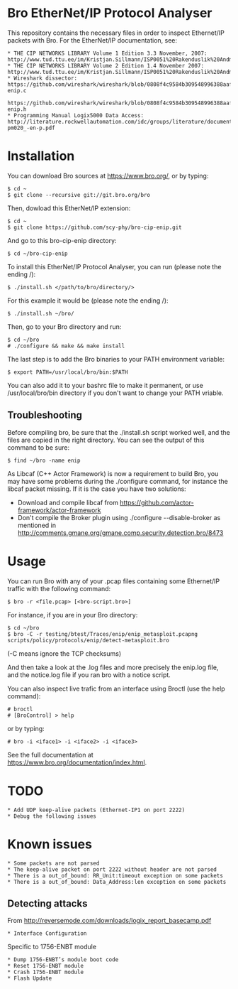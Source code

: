 # Bro EtherNet/IP Protocol Analyser #
This repository contains the necessary files in order to inspect Ethernet/IP
packets with Bro.
For the EtherNet/IP documentation, see:

    * THE CIP NETWORKS LIBRARY Volume 1 Edition 3.3 November, 2007: http://www.tud.ttu.ee/im/Kristjan.Sillmann/ISP0051%20Rakenduslik%20Andmeside/CIP%20docs/CIP%20Vol1_3.3.pdf
    * THE CIP NETWORKS LIBRARY Volume 2 Edition 1.4 November 2007: http://www.tud.ttu.ee/im/Kristjan.Sillmann/ISP0051%20Rakenduslik%20Andmeside/CIP%20docs/CIP%20Vol2_1.4.pdf
    * Wireshark dissector: https://github.com/wireshark/wireshark/blob/0808f4c9584b309548996388aafde51820a68932/epan/dissectors/packet-enip.c
      https://github.com/wireshark/wireshark/blob/0808f4c9584b309548996388aafde51820a68932/epan/dissectors/packet-enip.h
    * Programming Manual Logix5000 Data Access: http://literature.rockwellautomation.com/idc/groups/literature/documents/pm/1756-pm020_-en-p.pdf

# Installation #
You can download Bro sources at https://www.bro.org/, or by typing:

    $ cd ~
    $ git clone --recursive git://git.bro.org/bro

Then, dowload this EtherNet/IP extension:

    $ cd ~
    $ git clone https://github.com/scy-phy/bro-cip-enip.git

And go to this bro-cip-enip directory:

    $ cd ~/bro-cip-enip

To install this EtherNet/IP Protocol Analyser, you can run (please note the ending /):

    $ ./install.sh </path/to/bro/directory/>

For this example it would be (please note the ending /):

    $ ./install.sh ~/bro/

Then, go to your Bro directory and run:

    $ cd ~/bro
    # ./configure && make && make install

The last step is to add the Bro binaries to your PATH environment variable:

    $ export PATH=/usr/local/bro/bin:$PATH

You can also add it to your bashrc file to make it permanent, or use /usr/local/bro/bin directory if you don't want to change your PATH vriable.

## Troubleshooting ##

Before compiling bro, be sure that the ./install.sh script worked well, and the files are copied in the right directory.
You can see the output of this command to be sure:

    $ find ~/bro -name enip

As Libcaf (C++ Actor Framework) is now a requirement to build Bro, you may have some problems during the ./configure command, for instance the libcaf packet missing.
If it is the case you have two solutions:

   * Download and compile libcaf from https://github.com/actor-framework/actor-framework
   * Don't compile the Broker plugin using ./configure --disable-broker as mentioned in http://comments.gmane.org/gmane.comp.security.detection.bro/8473

# Usage #
You can run Bro with any of your .pcap files containing some Ethernet/IP
traffic with the following command:

    $ bro -r <file.pcap> [<bro-script.bro>]

For instance, if you are in your Bro directory:

    $ cd ~/bro
    $ bro -C -r testing/btest/Traces/enip/enip_metasploit.pcapng scripts/policy/protocols/enip/detect-metasploit.bro

(-C means ignore the TCP checksums)

And then take a look at the .log files and more precisely the enip.log file, and
the notice.log file if you ran bro with a notice script.

You can also inspect live trafic from an interface using Broctl (use the help command):

    # broctl
    # [BroControl] > help

or by typing:

    # bro -i <iface1> -i <iface2> -i <iface3>

See the full documentation at https://www.bro.org/documentation/index.html.

# TODO #

    * Add UDP keep-alive packets (Ethernet-IP1 on port 2222)
    * Debug the following issues

# Known issues #

    * Some packets are not parsed
    * The keep-alive packet on port 2222 without header are not parsed
    * There is a out_of_bound: RR_Unit:timeout exception on some packets
    * There is a out_of_bound: Data_Address:len exception on some packets

## Detecting attacks ##
From http://reversemode.com/downloads/logix_report_basecamp.pdf

    * Interface Configuration

Specific to 1756-ENBT module

    * Dump 1756-ENBT’s module boot code
    * Reset 1756-ENBT module
    * Crash 1756-ENBT module
    * Flash Update
